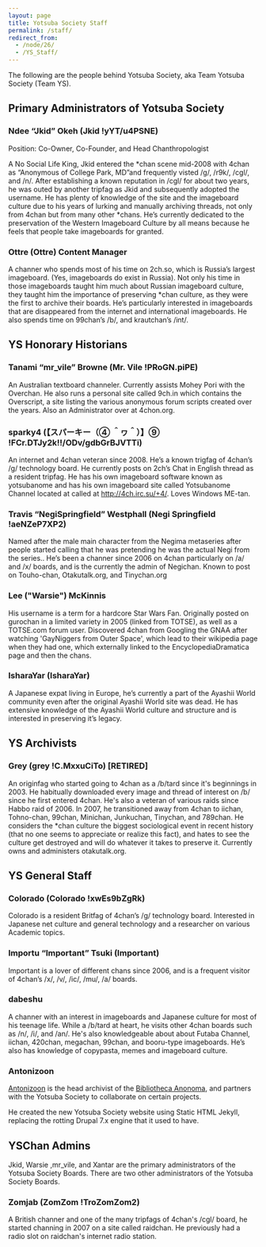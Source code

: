 ```yaml
---
layout: page
title: Yotsuba Society Staff
permalink: /staff/
redirect_from:
  - /node/26/
  - /YS_Staff/
---
```


The following are the people behind Yotsuba Society, aka Team Yotsuba Society (Team YS).

## Primary Administrators of Yotsuba Society

### Ndee “Jkid” Okeh (Jkid !yYT/u4PSNE)

Position: Co-Owner, Co-Founder, and Head Chanthropologist

A No Social Life King, Jkid entered the *chan scene mid-2008 with 4chan as “Anonymous of College Park, MD”and frequently visted /g/, /r9k/, /cgl/, and /n/. After establishing a known reputation in /cgl/ for about two years, he was outed by another tripfag as Jkid and subsequently adopted the username. He has plenty of knowledge of the site and the imageboard culture due to his years of lurking and manually archiving threads, not only from 4chan but from many other *chans. He’s currently dedicated to the preservation of the Western Imageboard Culture by all means because he feels that people take imageboards for granted.

### Ottre (Ottre) Content Manager

A channer who spends most of his time on 2ch.so, which is Russia’s largest imageboard. (Yes, imageboards do exist in Russia). Not only his time in those imageboards taught him much about Russian imageboard culture, they taught him the importance of preserving *chan culture, as they were the first to archive their boards. He’s particularly interested in imageboards that are disappeared from the internet and international imageboards. He also spends time on 99chan’s /b/, and krautchan’s /int/.

## YS Honorary Historians

### Tanami “mr_vile” Browne (Mr. Vile !PRoGN.piPE)

An Australian textboard channeler. Currently assists Mohey Pori with the Overchan. He also runs a personal site called 9ch.in which contains the Overscript, a site listing the various anonymous forum scripts created over the years. Also an Administrator over at 4chon.org.

### sparky4 (【スパーキー（④ ＾ヮ＾）】⑨ !FCr.DTJy2k!!/ODv/gdbGrBJVTTi)

An internet and 4chan veteran since 2008. He’s a known trigfag of 4chan’s /g/ technology board. He currently posts on 2ch’s Chat in English thread as a resident tripfag. He has his own imageboard software known as yotsubanome and has his own imageboard site called Yotsubanome Channel located at called at http://4ch.irc.su/+4/. Loves Windows ME-tan.

### Travis “NegiSpringfield” Westphall (Negi Springfield !aeNZeP7XP2)

Named after the male main character from the Negima metaseries after people started calling that he was pretending he was the actual Negi from the series.. He’s been a channer since 2006 on 4chan particularly on /a/ and /x/ boards, and is the currently the admin of Negichan. Known to post on Touho-chan, Otakutalk.org, and Tinychan.org

### Lee ("Warsie") McKinnis

His username is a term for a hardcore Star Wars Fan. Originally posted on gurochan in a limited variety in 2005 (linked from TOTSE), as well as a TOTSE.com forum user. Discovered 4chan from Googling the GNAA after watching 'GayNiggers from Outer Space', which lead to their wikipedia page when they had one, which externally linked to the EncyclopediaDramatica page and then the chans.

### IsharaYar (IsharaYar)

A Japanese expat living in Europe, he’s currently a part of the Ayashii World community even after the original Ayashii World site was dead. He has extensive knowledge of the Ayashii World culture and structure and is interested in preserving it’s legacy.

## YS Archivists

### Grey (grey !C.MxxuCiTo) [RETIRED]

An originfag who started going to 4chan as a /b/tard since it's beginnings in 2003. He habitually downloaded every image and thread of interest on /b/ since he first entered 4chan. He's also a veteran of various raids since Habbo raid of 2006. In 2007, he transitioned away from 4chan to iichan, Tohno-chan, 99chan, Minichan, Junkuchan, Tinychan, and 789chan. He considers the *chan culture the biggest sociological event in recent history (that no one seems to appreciate or realize this fact), and hates to see the culture get destroyed and will do whatever it takes to preserve it. Currently owns and administers otakutalk.org.

## YS General Staff

### Colorado (Colorado !xwEs9bZgRk)

Colorado is a resident Britfag of 4chan’s /g/ technology board. Interested in Japanese net culture and general technology and a researcher on various Academic topics.

### Importu “Important” Tsuki (Important)

Important is a lover of different chans since 2006, and is a frequent visitor of 4chan’s /x/, /v/, /ic/, /mu/, /a/ boards.

### dabeshu

A channer with an interest in imageboards and Japanese culture for most of his teenage life. While a /b/tard at heart, he visits other 4chan boards such as /n/, /i/, and /an/. He's also knowledgeable about about Futaba Channel, iichan, 420chan, megachan, 99chan, and booru-type imageboards. He’s also has knowledge of copypasta, memes and imageboard culture.

### Antonizoon

[Antonizoon](http://github.com/antonizoon) is the head archivist of the [Bibliotheca Anonoma](http://github.com/bibanon/bibanon/wiki), and partners with the Yotsuba Society to collaborate on certain projects.

He created the new Yotsuba Society website using Static HTML Jekyll, replacing the rotting Drupal 7.x engine that it used to have.

## YSChan Admins

Jkid, Warsie ,mr_vile, and Xantar are the primary administrators of the Yotsuba Society Boards. There are two other administrators of the Yotsuba Society Boards.

### Zomjab (ZomZom !TroZomZom2)

A British channer and one of the many tripfags of 4chan's /cgl/ board, he started channing in 2007 on a site called raidchan. He previously had a radio slot on raidchan's internet radio station.
 
